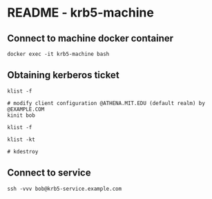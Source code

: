 # README - krb5-machine

## Connect to machine docker container

~~~
docker exec -it krb5-machine bash
~~~

## Obtaining kerberos ticket

~~~
klist -f

# modify client configuration @ATHENA.MIT.EDU (default realm) by @EXAMPLE.COM  
kinit bob

klist -f

klist -kt

# kdestroy
~~~

## Connect to service

~~~
ssh -vvv bob@krb5-service.example.com
~~~